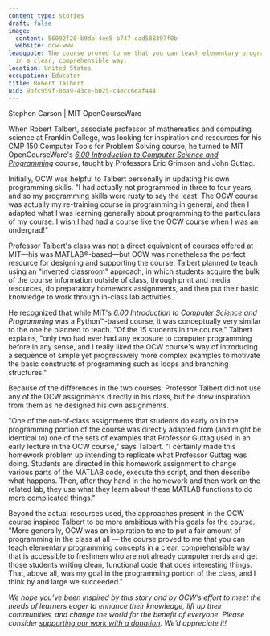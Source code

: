 ```yaml
---
content_type: stories
draft: false
image:
  content: 56092f20-b9db-4ee5-b747-cad588397f0b
  website: ocw-www
leadquote: The course proved to me that you can teach elementary programming concepts
  in a clear, comprehensible way.
location: United States
occupation: Educator
title: Robert Talbert
uid: 9bfc959f-0ba9-43ce-b025-c4ecc6eaf444
---
```

Stephen Carson | MIT OpenCourseWare

When Robert Talbert, associate professor of mathematics and computing science at Franklin College, was looking for inspiration and resources for his CMP 150 Computer Tools for Problem Solving course, he turned to MIT OpenCourseWare's [*6.00 Introduction to Computer Science and Programming*](/courses/6-00-introduction-to-computer-science-and-programming-fall-2008) course, taught by Professors Eric Grimson and John Guttag.

Initially, OCW was helpful to Talbert personally in updating his own programming skills. "I had actually not programmed in three to four years, and so my programming skills were rusty to say the least. The OCW course was actually my re-training course in programming in general, and then I adapted what I was learning generally about programming to the particulars of my course. I wish I had had a course like the OCW course when I was an undergrad!"

Professor Talbert's class was not a direct equivalent of courses offered at MIT—his was MATLAB®-based—but OCW was nonetheless the perfect resource for designing and supporting the course. Talbert planned to teach using an "inverted classroom" approach, in which students acquire the bulk of the course information outside of class, through print and media resources, do preparatory homework assignments, and then put their basic knowledge to work through in-class lab activities.

He recognized that while MIT's *6.00 Introduction to Computer Science and Programming* was a Python™-based course, it was conceptually very similar to the one he planned to teach. "Of the 15 students in the course," Talbert explains, "only two had ever had any exposure to computer programming before in any sense, and I really liked the OCW course's way of introducing a sequence of simple yet progressively more complex examples to motivate the basic constructs of programming such as loops and branching structures."

Because of the differences in the two courses, Professor Talbert did not use any of the OCW assignments directly in his class, but he drew inspiration from them as he designed his own assignments.

"One of the out-of-class assignments that students do early on in the programming portion of the course was directly adapted from (and might be identical to) one of the sets of examples that Professor Guttag used in an early lecture in the OCW course," says Talbert. "I certainly made this homework problem up intending to replicate what Professor Guttag was doing. Students are directed in this homework assignment to change various parts of the MATLAB code, execute the script, and then describe what happens. Then, after they hand in the homework and then work on the related lab, they use what they learn about these MATLAB functions to do more complicated things."

Beyond the actual resources used, the approaches present in the OCW course inspired Talbert to be more ambitious with his goals for the course. "More generally, OCW was an inspiration to me to put a fair amount of programming in the class at all — the course proved to me that you can teach elementary programming concepts in a clear, comprehensible way that is accessible to freshmen who are not already computer nerds and get those students writing clean, functional code that does interesting things. That, above all, was my goal in the programming portion of the class, and I think by and large we succeeded."

  
  
*We hope you’ve been inspired by this story and by OCW’s effort to meet the needs of learners eager to enhance their knowledge, lift up their communities, and change the world for the benefit of everyone. Please consider* [*supporting our work with a donation*](https://giving.mit.edu/give/to/ocw/?utm_source=site&utm_medium=ocwstories&utm_campaign=donate&utm_content=talbert)*. We’d appreciate it!*